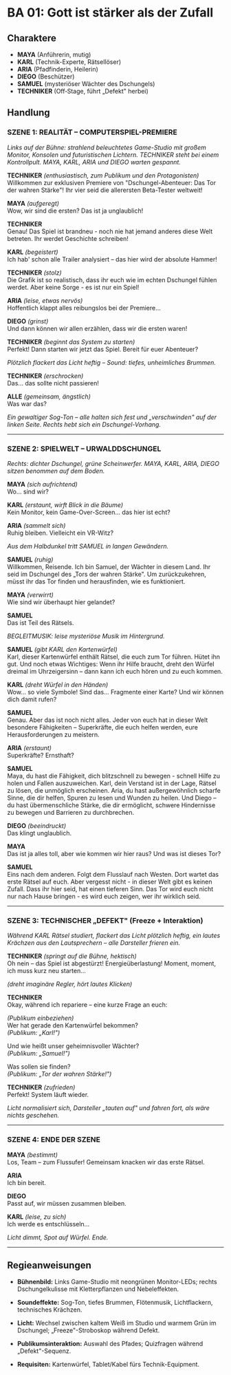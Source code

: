 # BA 01: Gott ist stärker als der Zufall

## Charaktere

- **MAYA** (Anführerin, mutig)
- **KARL** (Technik-Experte, Rätsellöser)
- **ARIA** (Pfadfinderin, Heilerin)
- **DIEGO** (Beschützer)
- **SAMUEL** (mysteriöser Wächter des Dschungels)
- **TECHNIKER** (Off‐Stage, führt „Defekt" herbei)

## Handlung

### SZENE 1: REALITÄT – COMPUTERSPIEL-PREMIERE

*Links auf der Bühne: strahlend beleuchtetes Game-Studio mit großem Monitor, Konsolen und futuristischen Lichtern. TECHNIKER steht bei einem Kontrollpult. MAYA, KARL, ARIA und DIEGO warten gespannt.*

**TECHNIKER** *(enthusiastisch, zum Publikum und den Protagonisten)*  
Willkommen zur exklusiven Premiere von "Dschungel-Abenteuer: Das Tor der wahren Stärke"! Ihr vier seid die allerersten Beta-Tester weltweit!

**MAYA** *(aufgeregt)*  
Wow, wir sind die ersten? Das ist ja unglaublich!

**TECHNIKER**  
Genau! Das Spiel ist brandneu - noch nie hat jemand anderes diese Welt betreten. Ihr werdet Geschichte schreiben!

**KARL** *(begeistert)*  
Ich hab' schon alle Trailer analysiert – das hier wird der absolute Hammer!

**TECHNIKER** *(stolz)*  
Die Grafik ist so realistisch, dass ihr euch wie im echten Dschungel fühlen werdet. Aber keine Sorge - es ist nur ein Spiel!

**ARIA** *(leise, etwas nervös)*  
Hoffentlich klappt alles reibungslos bei der Premiere...

**DIEGO** *(grinst)*  
Und dann können wir allen erzählen, dass wir die ersten waren!

**TECHNIKER** *(beginnt das System zu starten)*  
Perfekt! Dann starten wir jetzt das Spiel. Bereit für euer Abenteuer?

*Plötzlich flackert das Licht heftig – Sound: tiefes, unheimliches Brummen.*

**TECHNIKER** *(erschrocken)*  
Das... das sollte nicht passieren!

**ALLE** *(gemeinsam, ängstlich)*  
Was war das?

*Ein gewaltiger Sog-Ton – alle halten sich fest und „verschwinden" auf der linken Seite. Rechts hebt sich ein Dschungel-Vorhang.*

---

### SZENE 2: SPIELWELT – URWALDDSCHUNGEL

*Rechts: dichter Dschungel, grüne Scheinwerfer. MAYA, KARL, ARIA, DIEGO sitzen benommen auf dem Boden.*

**MAYA** *(sich aufrichtend)*  
Wo… sind wir?

**KARL** *(erstaunt, wirft Blick in die Bäume)*  
Kein Monitor, kein Game-Over-Screen… das hier ist echt?

**ARIA** *(sammelt sich)*  
Ruhig bleiben. Vielleicht ein VR-Witz?

*Aus dem Halbdunkel tritt SAMUEL in langen Gewändern.*

**SAMUEL** *(ruhig)*  
Willkommen, Reisende. Ich bin Samuel, der Wächter in diesem Land. Ihr seid im Dschungel des „Tors der wahren Stärke". Um zurückzukehren, müsst ihr das Tor finden und herausfinden, wie es funktioniert.

**MAYA** *(verwirrt)*  
Wie sind wir überhaupt hier gelandet?

**SAMUEL**  
Das ist Teil des Rätsels.

*BEGLEITMUSIK: leise mysteriöse Musik im Hintergrund.*

**SAMUEL** *(gibt KARL den Kartenwürfel)*  
Karl, dieser Kartenwürfel enthält Rätsel, die euch zum Tor führen. Hütet ihn gut. Und noch etwas Wichtiges: Wenn ihr Hilfe braucht, dreht den Würfel dreimal im Uhrzeigersinn – dann kann ich euch hören und zu euch kommen.

**KARL** *(dreht Würfel in den Händen)*  
Wow… so viele Symbole! Sind das... Fragmente einer Karte? Und wir können dich damit rufen?

**SAMUEL**  
Genau. Aber das ist noch nicht alles. Jeder von euch hat in dieser Welt besondere Fähigkeiten – Superkräfte, die euch helfen werden, eure Herausforderungen zu meistern.

**ARIA** *(erstaunt)*  
Superkräfte? Ernsthaft?

**SAMUEL**  
Maya, du hast die Fähigkeit, dich blitzschnell zu bewegen - schnell Hilfe zu holen und Fallen auszuweichen. Karl, dein Verstand ist in der Lage, Rätsel zu lösen, die unmöglich erscheinen. Aria, du hast außergewöhnlich scharfe Sinne, die dir helfen, Spuren zu lesen und Wunden zu heilen. Und Diego – du hast übermenschliche Stärke, die dir ermöglicht, schwere Hindernisse zu bewegen und Barrieren zu durchbrechen.

**DIEGO** *(beeindruckt)*  
Das klingt unglaublich.

**MAYA**  
Das ist ja alles toll, aber wie kommen wir hier raus? Und was ist dieses Tor?

**SAMUEL**  
Eins nach dem anderen. Folgt dem Flusslauf nach Westen. Dort wartet das erste Rätsel auf euch. Aber vergesst nicht - in dieser Welt gibt es keinen Zufall. Dass ihr hier seid, hat einen tieferen Sinn. Das Tor wird euch nicht nur nach Hause bringen - es wird euch zeigen, wer ihr wirklich seid.

---

### SZENE 3: TECHNISCHER „DEFEKT" (Freeze + Interaktion)

*Während KARL Rätsel studiert, flackert das Licht plötzlich heftig, ein lautes Krächzen aus den Lautsprechern – alle Darsteller frieren ein.*

**TECHNIKER** *(springt auf die Bühne, hektisch)*  
Oh nein – das Spiel ist abgestürzt! Energieüberlastung! Moment, moment, ich muss kurz neu starten…

*(dreht imaginäre Regler, hört lautes Klicken)*

**TECHNIKER**  
Okay, während ich repariere – eine kurze Frage an euch:

*(Publikum einbeziehen)*  
Wer hat gerade den Kartenwürfel bekommen?  
*(Publikum: „Karl!")*  

Und wie heißt unser geheimnisvoller Wächter?  
*(Publikum: „Samuel!")*  

Was sollen sie finden?  
*(Publikum: „Tor der wahren Stärke!")*

**TECHNIKER** *(zufrieden)*  
Perfekt! System läuft wieder.

*Licht normalisiert sich, Darsteller „tauten auf" und fahren fort, als wäre nichts geschehen.*

---

### SZENE 4: ENDE DER SZENE

**MAYA** *(bestimmt)*  
Los, Team – zum Flussufer! Gemeinsam knacken wir das erste Rätsel.

**ARIA**  
Ich bin bereit.

**DIEGO**  
Passt auf, wir müssen zusammen bleiben.

**KARL** *(leise, zu sich)*  
Ich werde es entschlüsseln…

*Licht dimmt, Spot auf Würfel. Ende.*

---

## Regieanweisungen

- **Bühnenbild:** Links Game-Studio mit neongrünen Monitor-LEDs; rechts Dschungelkulisse mit Kletterpflanzen und Nebeleffekten.

- **Soundeffekte:** Sog-Ton, tiefes Brummen, Flötenmusik, Lichtflackern, technisches Krächzen.

- **Licht:** Wechsel zwischen kaltem Weiß im Studio und warmem Grün im Dschungel; „Freeze"-Stroboskop während Defekt.

- **Publikumsinteraktion:** Auswahl des Pfades; Quizfragen während „Defekt"-Sequenz.

- **Requisiten:** Kartenwürfel, Tablet/Kabel fürs Technik-Equipment.
